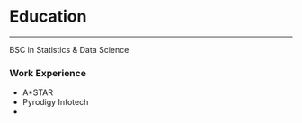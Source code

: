 # Education 
---
BSC in Statistics & Data Science 


### Work Experience
- A*STAR
- Pyrodigy Infotech
- 
